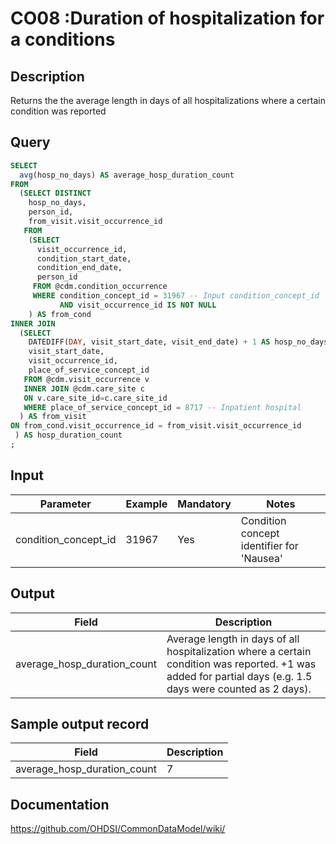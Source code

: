 <!---
Group:condition occurrence
Name:CO08 Duration of hospitalization for a conditions
Author:Patrick Ryan
CDM Version: 5.3
-->

# CO08 :Duration of hospitalization for a conditions

## Description
Returns the the average length in days of all hospitalizations where a certain condition was reported

## Query
```sql
SELECT
  avg(hosp_no_days) AS average_hosp_duration_count
FROM 
  (SELECT DISTINCT
    hosp_no_days,
    person_id,
    from_visit.visit_occurrence_id
   FROM 
    (SELECT
      visit_occurrence_id, 
      condition_start_date, 
      condition_end_date, 
      person_id
     FROM @cdm.condition_occurrence
     WHERE condition_concept_id = 31967 -- Input condition_concept_id 
           AND visit_occurrence_id IS NOT NULL
    ) AS from_cond
INNER JOIN 
  (SELECT
    DATEDIFF(DAY, visit_start_date, visit_end_date) + 1 AS hosp_no_days,
    visit_start_date,
    visit_occurrence_id,
    place_of_service_concept_id
   FROM @cdm.visit_occurrence v
   INNER JOIN @cdm.care_site c 
   ON v.care_site_id=c.care_site_id
   WHERE place_of_service_concept_id = 8717 -- Inpatient hospital
  ) AS from_visit
ON from_cond.visit_occurrence_id = from_visit.visit_occurrence_id 
 ) AS hosp_duration_count
;
```



## Input

|  Parameter |  Example |  Mandatory |  Notes |
| --- | --- | --- | --- |
| condition_concept_id | 31967 | Yes | Condition concept identifier for 'Nausea' |

## Output

|  Field |  Description |
| --- | --- |
| average_hosp_duration_count | Average length in days of all hospitalization where a certain condition was reported. +1 was added for partial days (e.g. 1.5 days were counted as 2 days). |

## Sample output record

| Field |  Description |
| --- | --- |
| average_hosp_duration_count | 7 |


## Documentation
https://github.com/OHDSI/CommonDataModel/wiki/
